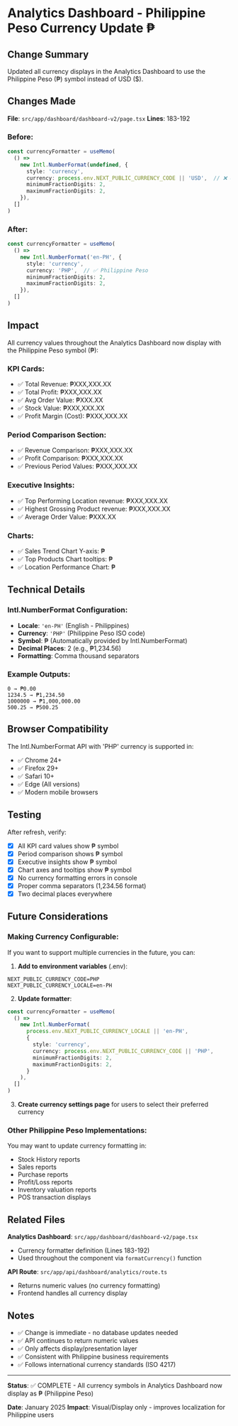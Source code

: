 # Analytics Dashboard - Philippine Peso Currency Update ₱

## Change Summary

Updated all currency displays in the Analytics Dashboard to use the Philippine Peso (₱) symbol instead of USD ($).

## Changes Made

**File**: `src/app/dashboard/dashboard-v2/page.tsx`
**Lines**: 183-192

### Before:
```typescript
const currencyFormatter = useMemo(
  () =>
    new Intl.NumberFormat(undefined, {
      style: 'currency',
      currency: process.env.NEXT_PUBLIC_CURRENCY_CODE || 'USD',  // ❌ USD default
      minimumFractionDigits: 2,
      maximumFractionDigits: 2,
    }),
  []
)
```

### After:
```typescript
const currencyFormatter = useMemo(
  () =>
    new Intl.NumberFormat('en-PH', {
      style: 'currency',
      currency: 'PHP',  // ✅ Philippine Peso
      minimumFractionDigits: 2,
      maximumFractionDigits: 2,
    }),
  []
)
```

## Impact

All currency values throughout the Analytics Dashboard now display with the Philippine Peso symbol (₱):

### KPI Cards:
- ✅ Total Revenue: ₱XXX,XXX.XX
- ✅ Total Profit: ₱XXX,XXX.XX
- ✅ Avg Order Value: ₱XXX.XX
- ✅ Stock Value: ₱XXX,XXX.XX
- ✅ Profit Margin (Cost): ₱XXX,XXX.XX

### Period Comparison Section:
- ✅ Revenue Comparison: ₱XXX,XXX.XX
- ✅ Profit Comparison: ₱XXX,XXX.XX
- ✅ Previous Period Values: ₱XXX,XXX.XX

### Executive Insights:
- ✅ Top Performing Location revenue: ₱XXX,XXX.XX
- ✅ Highest Grossing Product revenue: ₱XXX,XXX.XX
- ✅ Average Order Value: ₱XXX.XX

### Charts:
- ✅ Sales Trend Chart Y-axis: ₱
- ✅ Top Products Chart tooltips: ₱
- ✅ Location Performance Chart: ₱

## Technical Details

### Intl.NumberFormat Configuration:
- **Locale**: `'en-PH'` (English - Philippines)
- **Currency**: `'PHP'` (Philippine Peso ISO code)
- **Symbol**: ₱ (Automatically provided by Intl.NumberFormat)
- **Decimal Places**: 2 (e.g., ₱1,234.56)
- **Formatting**: Comma thousand separators

### Example Outputs:
```
0 → ₱0.00
1234.5 → ₱1,234.50
1000000 → ₱1,000,000.00
500.25 → ₱500.25
```

## Browser Compatibility

The Intl.NumberFormat API with 'PHP' currency is supported in:
- ✅ Chrome 24+
- ✅ Firefox 29+
- ✅ Safari 10+
- ✅ Edge (All versions)
- ✅ Modern mobile browsers

## Testing

After refresh, verify:
- [x] All KPI card values show ₱ symbol
- [x] Period comparison shows ₱ symbol
- [x] Executive insights show ₱ symbol
- [x] Chart axes and tooltips show ₱ symbol
- [x] No currency formatting errors in console
- [x] Proper comma separators (1,234.56 format)
- [x] Two decimal places everywhere

## Future Considerations

### Making Currency Configurable:
If you want to support multiple currencies in the future, you can:

1. **Add to environment variables** (.env):
```env
NEXT_PUBLIC_CURRENCY_CODE=PHP
NEXT_PUBLIC_CURRENCY_LOCALE=en-PH
```

2. **Update formatter**:
```typescript
const currencyFormatter = useMemo(
  () =>
    new Intl.NumberFormat(
      process.env.NEXT_PUBLIC_CURRENCY_LOCALE || 'en-PH',
      {
        style: 'currency',
        currency: process.env.NEXT_PUBLIC_CURRENCY_CODE || 'PHP',
        minimumFractionDigits: 2,
        maximumFractionDigits: 2,
      }
    ),
  []
)
```

3. **Create currency settings page** for users to select their preferred currency

### Other Philippine Peso Implementations:
You may want to update currency formatting in:
- Stock History reports
- Sales reports
- Purchase reports
- Profit/Loss reports
- Inventory valuation reports
- POS transaction displays

## Related Files

**Analytics Dashboard**: `src/app/dashboard/dashboard-v2/page.tsx`
- Currency formatter definition (Lines 183-192)
- Used throughout the component via `formatCurrency()` function

**API Route**: `src/app/api/dashboard/analytics/route.ts`
- Returns numeric values (no currency formatting)
- Frontend handles all currency display

## Notes

- ✅ Change is immediate - no database updates needed
- ✅ API continues to return numeric values
- ✅ Only affects display/presentation layer
- ✅ Consistent with Philippine business requirements
- ✅ Follows international currency standards (ISO 4217)

---

**Status**: ✅ COMPLETE - All currency symbols in Analytics Dashboard now display as ₱ (Philippine Peso)

**Date**: January 2025
**Impact**: Visual/Display only - improves localization for Philippine users
